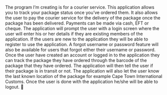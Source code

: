 The program I’m creating is for a courier service. This application allows you to track your package status once you’ve ordered them. It also allows the user to pay the courier service for the delivery of the package once the package has been delivered. Payments can be made via cash, EFT or cheque.
The application will prompt the user with a login screen where the user will enter his or her details if they are existing members of the application. If the users are new to the application they will be able to register to use the application. A forgot username or password feature will also be available for users that forgot either their username or password. 
Once the user have created an account or logged in to the application they can track the package they have ordered through the barcode of the package that they have ordered. The application will then tell the user if their package is in transit or not. The application will also let the user know the last known location of the package for example Cape Town International Customs.  Once the user is done with the application he/she will be able to logout.

 
